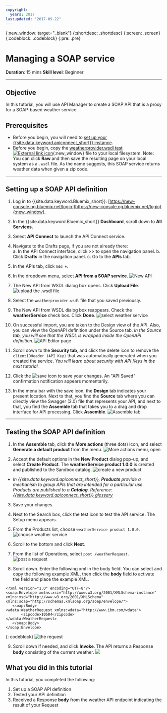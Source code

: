 ```yaml
---
copyright:
  years: 2017
lastupdated: "2017-09-22"
---
```



{:new_window: target="_blank"}
{:shortdesc: .shortdesc}
{:screen: .screen}
{:codeblock: .codeblock}
{:pre: .pre}


# Managing a SOAP service
**Duration**: 15 mins
**Skill level**: Beginner

---
## Objective
In this tutorial, you will use API Manager to create a SOAP API that is a proxy for a SOAP-based weather service.

## Prerequisites
- Before you begin, you will need to [set up your {{site.data.keyword.apiconnect_short}} instance](tut_prereq_set_up_apic_instance.html).
- Before you begin, copy the [weatherprovider.wsdl test ![External link icon](../../../icons/launch-glyph.svg "External link icon")](https://github.com/ibm-apiconnect/getting-started/blob/master/bluemix/manage-soap-api/files/weatherprovider.wsdl){:new_window} file to your local filesystem.
Note: You can click **Raw** and then save the resulting page on your local system as a `.wsdl` file. As the name suggests, this SOAP service returns weather data when given a zip code.

---
## Setting up a SOAP API definition
1. Log in to {{site.data.keyword.Bluemix_short}}: [https://new-console.ng.bluemix.net/login](https://new-console.ng.bluemix.net/login){:new_window}.

2. In the {{site.data.keyword.Bluemix_short}} **Dashboard**, scroll down to **All Services**.

3. Select **API Connect** to launch the API Connect service. 
  
4. Navigate to the Drafts page, if you are not already there:  
    a. In the API Connect interface, click >> to open the navigation panel.
    b. Click **Drafts** in the navigation panel.
    c. Go to the **APIs** tab.

5. In the APIs tab, click `Add +`.

6. In the dropdown menu, select **API from a SOAP service**.
  ![New API](images/newapi-menu2.png)

7. The New API from WSDL dialog box opens. Click **Upload File**.
  ![upload the .wsdl file](images/4-uploadwsdl.png)

8. Select the ```weatherprovider.wsdl``` file that you saved previously.

9. The New API from WSDL dialog box reappears. Check the **weatherService** check box. Click **Done**.
  ![select weather service](images/newapi2.png)

10. On successful import, you are taken to the Design view of the API. Also, you can view the OpenAPI definition under the Source tab.
   _In the Source tab, you will see that the WSDL is wrapped inside the OpenAPI definition._ 
  ![API Editor page](images/designpage2.png)

11. Scroll down to the **Security tab**, and click the delete icon to remove the `clientIDHeader (API Key)` that was automatically generated when you created the service.
   _You will learn about security with API Keys in the next tutorial._

12. Click the ![save](images/save.png) icon to save your changes. An "API Saved" confirmation notification appears momentarily.

13. In the menu bar with the save icon, the **Design** tab indicates your present location. Next to that, you find the **Source** tab where you can directly view the Swagger (2.0) file that represents your API, and next to that, you find the **Assemble** tab that takes you to a drag and drop interface for API processing. Click **Assemble**.
  ![Assemble tab](images/assemble-clean.png)

---
## Testing the SOAP API definition

1. In the **Assemble** tab, click the **More actions** (three dots) icon, and select **Generate a default product** from the menu.
   ![More actions menu, open](images/gen-default-prod.png)

2. Accept the default options in the **New Product** dialog pop-up, and select **Create Product**. The **weatherService product 1.0.0** is created and published to the Sandbox catalog.
  ![create a new product](images/12a-chooseproduct.png)

  - _In {{site.data.keyword.apiconnect_short}}, **Products** provide a mechanism to group APIs that are intended for a particular use. Products are published to a **Catalog**. Reference: [{{site.data.keyword.apiconnect_short}} glossary](../apic_glossary.html)_

3. Save your changes.  

4. Next to the Search box, click the test icon to test the API service. The Setup menu appears.

5. From the Products list, choose ```weatherService product 1.0.0```.
  ![choose weather service](images/12-chooseproduct.png)

6.	Scroll to the bottom and click **Next**.

7.	From the list of Operations, select ```post /weatherRequest```.
  ![post a request](images/13-selectoperation.png)

8.	Scroll down. Enter the following xml in the body field. You can select and copy the following example XML, then click the **body** field to activate the field and place the example XML.
```
<?xml version="1.0" encoding="UTF-8"?>
<soap:Envelope xmlns:xsi="http://www.w3.org/2001/XMLSchema-instance" xmlns:xsd="http://www.w3.org/2001/XMLSchema" xmlns:soap="http://schemas.xmlsoap.org/soap/envelope/">
   <soap:Body>
<wdata:WeatherRequest xmlns:wdata="http://www.ibm.com/wdata">
       <zipcode>10504</zipcode>
</wdata:WeatherRequest>
   </soap:Body>
</soap:Envelope>
```
{: codeblock}
  ![the request](images/14-enterrequest.png)

9.	Scroll down if needed, and click **Invoke**.
The API returns a Response **body** consisting of the current weather.
  ![](images/15-success.png)

## What you did in this tutorial
In this tutorial, you completed the following:
1. Set up a SOAP API definition
2. Tested your API definition
3. Received a Response **body** from the weather API endpoint indicating the result of your Request
